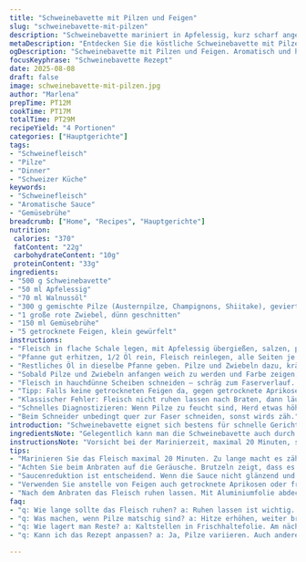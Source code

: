 ```yaml
---
title: "Schweinebavette mit Pilzen und Feigen"
slug: "schweinebavette-mit-pilzen"
description: "Schweinebavette mariniert in Apfelessig, kurz scharf angebraten, serviert mit einer Sauce aus sautierten Gemüseseiten und getrockneten Feigen. Kombiniert verschiedene Pilze, ersetzt Hühnerbouillon durch Gemüsebrühe für weniger Fett. Aromatisch, kombiniert süße und herzhafte Noten, mit feiner Säure. Ohne Gluten, Milchprodukte, Nüsse und Eier. Einfach, arbeitet mit visuellen Signalen, um perfekte Garstufen zu erkennen. Variationen möglich bei Pilzauswahl und Essig. Schnelles Hauptgericht für Vielkocher und improvisierte Dinner."
metaDescription: "Entdecken Sie die köstliche Schweinebavette mit Pilzen und Feigen. Ein einfaches und aromatisches Gericht für schnelle Hauptgerichte."
ogDescription: "Schweinebavette mit Pilzen und Feigen. Aromatisch und herzhaft. Ideal für improvisierte Dinner, einfach zubereitet."
focusKeyphrase: "Schweinebavette Rezept"
date: 2025-08-08
draft: false
image: schweinebavette-mit-pilzen.jpg
author: "Marlena"
prepTime: PT12M
cookTime: PT17M
totalTime: PT29M
recipeYield: "4 Portionen"
categories: ["Hauptgerichte"]
tags:
- "Schweinefleisch"
- "Pilze"
- "Dinner"
- "Schweizer Küche"
keywords:
- "Schweinefleisch"
- "Aromatische Sauce"
- "Gemüsebrühe"
breadcrumb: ["Home", "Recipes", "Hauptgerichte"]
nutrition: 
 calories: "370"
 fatContent: "22g"
 carbohydrateContent: "10g"
 proteinContent: "33g"
ingredients:
- "500 g Schweinebavette"
- "50 ml Apfelessig"
- "70 ml Walnussöl"
- "300 g gemischte Pilze (Austernpilze, Champignons, Shiitake), geviertelt"
- "1 große rote Zwiebel, dünn geschnitten"
- "150 ml Gemüsebrühe"
- "5 getrocknete Feigen, klein gewürfelt"
instructions:
- "Fleisch in flache Schale legen, mit Apfelessig übergießen, salzen, pfeffern, Marinade 10–20 Minuten kalt stellen. Essig sauer aber macht Fleisch zarter – nicht übertreiben, sonst austrocknet es. Nach der Zeit abtropfen lassen, Essig auffangen."
- "Pfanne gut erhitzen, 1/2 Öl rein, Fleisch reinlegen, alle Seiten je 2–4 Minuten scharf anbraten – auf Textur achten, Oberfläche soll braun sein, leicht knusprig, innen rosig oder durcherhitzt je nach Vorliebe. Temperatur und Farbe entscheiden, nicht nur Zeit. Salzen, pfeffern, Fleisch auf Teller, locker mit Alufolie bedecken, damit es ruht und Säfte sich verteilen."
- "Restliches Öl in dieselbe Pfanne geben. Pilze und Zwiebeln dazu, kräftig anbraten. Geräusche – Brutzeln steigert, Wasser aus Pilzen muss verdampfen. Pilze dürfen nicht schwimmen, sonst werden sie matschig. Würzen mit Salz und Pfeffer nach Gefühl."
- "Sobald Pilze und Zwiebeln anfangen weich zu werden und Farbe zeigen, Essig und Brühe zum Ablöschen dazugießen. Kräftig umrühren, Bodensatz lösen, das gibt Geschmack. Feigen unterheben. Sauce etwa 8–12 Minuten langsam köcheln lassen, sie dickt ein. Wenn sie glänzend, sirupartig wirkt, passt es."
- "Fleisch in hauchdünne Scheiben schneiden – schräg zum Faserverlauf. Textur prüfen, weich aber noch bissfest. Mit Sauce und Gemüse anrichten. Dazu passen gedämpfte grüne Bohnen oder Karotten, für Farbe und Knack."
- "Tipp: Falls keine getrockneten Feigen da, gegen getrocknete Aprikosen oder frische Pflaumen tauschen. Statt Apfelessig geht auch Weißweinessig, gibt mehr Frische. Gemüsebrühe macht es leichter als Hühnerbrühe und hebt Pilznoten."
- "Klassischer Fehler: Fleisch nicht ruhen lassen nach Braten, dann läuft der Saft raus und wird trocken. Auch Pilze nicht vorzeitig abdecken, sonst schwitzen sie und verlieren Aroma."
- "Schnelles Diagnostizieren: Wenn Pilze zu feucht sind, Herd etwas höher schalten, mehr rühren, sonst wird die Textur pampig. Im Zweifel nochmal etwas Brühe nachgießen für mehr Sauce."
- "Beim Schneider unbedingt quer zur Faser schneiden, sonst wirds zäh."
introduction: "Schweinebavette eignet sich bestens für schnelle Gerichte, die intensiv schmecken und sich trotzdem leicht zubereiten lassen. Die Kombination von säuerlichem Apfelessig und süßen getrockneten Feigen bringt Kontraste, die man nicht unterschätzen sollte. Meine Versuche mit klassischem Balsamico waren oft zu dominant oder zu süßlich; Apfelessig bringt Frische. Pilze sorgen für Umami, das man gerne etwas dicker und sirupartiger mag – Achtung vor matschigen Konsistenzen, darum lässt man Flüssigkeit einreduzieren, bis die Sauce glänzt und fast schon klebt. Hier ersetzt Gemüsebrühe die schwerere Hühnerbrühe, das macht die Sauce leichter, dafür muss man mehr Würze kontrollieren. Beim Fleisch achte ich auf scharfes Anbraten und kurze Ruhezeit, damit die Textur perfekt bleibt."
ingredientsNote: "Gelegentlich kann man die Schweinebavette auch durch Schulterfilet ersetzen, aber das Fleisch ist dann eher fester. Apfelessig habe ich bewusst gewählt statt Balsamico, weil er milder und weniger süß ist. Walnussöl bringt nussiges Aroma, was ich spannend finde, statt standardmäßig Olivenöl zu nehmen. Pilze immer kurz und heiß anbraten, niemals zu nass, damit keine Wasserpfütze entsteht. Getrocknete Feigen bitte in kleine Würfel schneiden, sonst zerfallen sie nicht gut in der Sauce. Gemüsebrühe ist ein guter Ersatz für Hühnerbrühe, besonders wenn man mehr Geschmackskontrolle will. Rote Zwiebeln statt weißer – geben extra Farbe und einen leicht süßlichen Unterton. Fleisch soll immer gut abgetupft sein, sonst brät es nicht richtig an. Wenn man kein Walnussöl hat, geht auch ein hochwertiges Rapsöl, das neutraler ist."
instructionsNote: "Vorsicht bei der Marinierzeit, maximal 20 Minuten, sonst fängt der Essig an, das Fleisch zu 'kochen' und wird zu fest. Beim Braten nicht zu oft wenden – die Oberfläche muss schön braun werden. Die Pfanne sollte heiß und trocken sein, da geht es um Maillard-Reaktion, die gibt Farbe und Geschmack. Nach dem Braten immer ruhen lassen, ich lege meist eine Aluminiumfolie locker drüber, das hilft, überschüssige Hitze gleichmäßig zu verteilen – besser als abdecken mit Deckel, sonst wird die Kruste weich. Pilze und Zwiebeln zusammen anbraten, weil sie ähnliche Garzeiten haben und so Aromen verschmelzen. Warten, bis Pilze richtig Farbe annehmen – sonst schmecken sie fade. Ablöschen mit Essig und Brühe bringt Geschmack und löst den karamellisierten Bratensatz. Bei der Reduktion die Pfanne nicht mehr abdecken, sonst keine Siruptiefe. Sauce soll sichtbar an Pfannenrücken haften, dann ist sie fertig. Fleisch schräg schneiden, damit es zart bleibt. Wenn die Sauce zu dick wird, einfach etwas Wasser nachgießen, zu dünn – weiter einkochen. Kleine Tricks: Bei Stress im Alltag esse ich oft einfach das Fleisch mit Pilzen ohne Sauce, auch köstlich, aber die Sauce macht's aus."
tips:
- "Marinieren Sie das Fleisch maximal 20 Minuten. Zu lange macht es zäh. Den Essig genau dosieren. Abtropfen lassen und Essig auffangen. Perfekte Hitze ist entscheidend. Das Fleisch muss schön braun werden, nicht zu oft wenden."
- "Achten Sie beim Anbraten auf die Geräusche. Brutzeln zeigt, dass es gut läuft. Pilze dürfen nicht zu feucht werden. Heiß anbraten, damit sie nicht matschig sind. Immer etwas rühren. Wenn nötig, Brühe nachgießen."
- "Saucenreduktion ist entscheidend. Wenn die Sauce nicht glänzend und dicklich wird, weiter köcheln lassen. Testen, ob sie am Pfannenrücken haftet. Mit Wasser nachgießen, falls die Sauce zu dick wird. Das sorgt für die richtige Konsistenz."
- "Verwenden Sie anstelle von Feigen auch getrocknete Aprikosen oder frische Pflaumen. Einfach eintauschen. Apfelessig kann durch Weißweinessig ersetzt werden. Das ergibt eine frischere Note. Gemüsebrühe ist leichter als Hühnerbrühe. Achten Sie auf den Geschmack."
- "Nach dem Anbraten das Fleisch ruhen lassen. Mit Aluminiumfolie abdecken. Das sorgt dafür, dass die Säfte im Fleisch bleiben. Rote Zwiebeln bringen eine schöne Farbe und einen süßlichen Geschmack. Dicke Scheiben der Sauce vermeiden."
faq:
- "q: Wie lange sollte das Fleisch ruhen? a: Ruhen lassen ist wichtig. Min. 5-10 Minuten. Säfte verteilen. Ansonsten wird das Fleisch trocken."
- "q: Was machen, wenn Pilze matschig sind? a: Hitze erhöhen, weiter braten. Viel rühren. Keine Flüssigkeit zugeben. Am besten schnell arbeiten."
- "q: Wie lagert man Reste? a: Kaltstellen in Frischhaltefolie. Am nächsten Tag aufwärmen. Kurz anbraten. Besser als Mikrowelle. Aroma bleibt."
- "q: Kann ich das Rezept anpassen? a: Ja, Pilze variieren. Auch andere Essigsorten probieren. Gemüsebrühe ist einfach, Hühnerbrühe geht auch."

---
```

